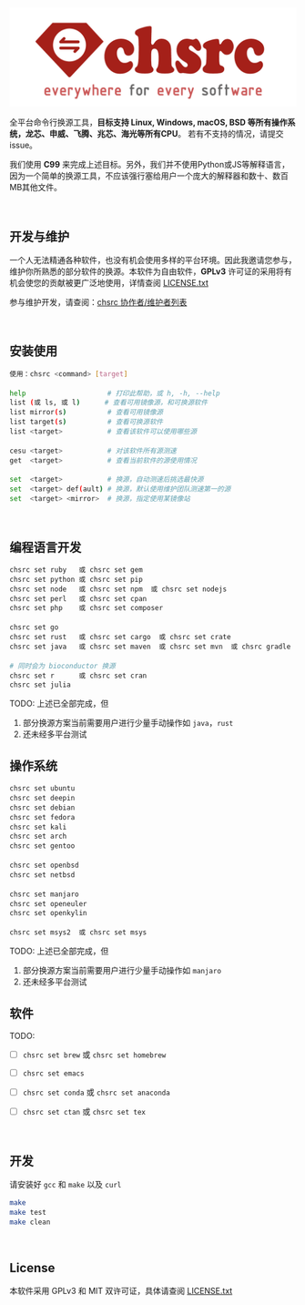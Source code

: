 <div align="center">
  <img alt="chsrc logo" src="chsrc.png"/>
</div>

全平台命令行换源工具，**目标支持 Linux, Windows, macOS, BSD 等所有操作系统，龙芯、申威、飞腾、兆芯、海光等所有CPU**。 若有不支持的情况，请提交issue。

我们使用 **C99** 来完成上述目标。另外，我们并不使用Python或JS等解释语言，因为一个简单的换源工具，不应该强行塞给用户一个庞大的解释器和数十、数百MB其他文件。

<br>

## 开发与维护

一个人无法精通各种软件，也没有机会使用多样的平台环境。因此我邀请您参与，维护你所熟悉的部分软件的换源。本软件为自由软件，**GPLv3** 许可证的采用将有机会使您的贡献被更广泛地使用，详情查阅 [LICENSE.txt](./LICENSE.txt)

参与维护开发，请查阅：[chsrc 协作者/维护者列表](https://gitee.com/RubyMetric/chsrc/issues/I7YI8E)

<br>

## 安装使用

```bash
使用：chsrc <command> [target]

help                    # 打印此帮助，或 h, -h, --help
list (或 ls, 或 l)      # 查看可用镜像源，和可换源软件
list mirror(s)          # 查看可用镜像源
list target(s)          # 查看可换源软件
list <target>           # 查看该软件可以使用哪些源

cesu <target>           # 对该软件所有源测速
get  <target>           # 查看当前软件的源使用情况

set  <target>           # 换源，自动测速后挑选最快源
set  <target> def(ault) # 换源，默认使用维护团队测速第一的源
set  <target> <mirror>  # 换源，指定使用某镜像站
```

<br>

## 编程语言开发

```bash
chsrc set ruby   或 chsrc set gem
chsrc set python 或 chsrc set pip
chsrc set node   或 chsrc set npm  或 chsrc set nodejs
chsrc set perl   或 chsrc set cpan
chsrc set php    或 chsrc set composer

chsrc set go
chsrc set rust   或 chsrc set cargo  或 chsrc set crate
chsrc set java   或 chsrc set maven  或 chsrc set mvn  或 chsrc gradle

# 同时会为 bioconductor 换源
chsrc set r      或 chsrc set cran
chsrc set julia
```

TODO: 上述已全部完成，但

1. 部分换源方案当前需要用户进行少量手动操作如 `java`，`rust`
2. 还未经多平台测试

## 操作系统

```bash
chsrc set ubuntu
chsrc set deepin
chsrc set debian
chsrc set fedora
chsrc set kali
chsrc set arch
chsrc set gentoo

chsrc set openbsd
chsrc set netbsd

chsrc set manjaro
chsrc set openeuler
chsrc set openkylin

chsrc set msys2  或 chsrc set msys
```

TODO: 上述已全部完成，但

1. 部分换源方案当前需要用户进行少量手动操作如 `manjaro`
2. 还未经多平台测试



## 软件

TODO:
- [ ] `chsrc set brew`  或 `chsrc set homebrew`
- [ ] `chsrc set emacs`
- [ ] `chsrc set conda` 或 `chsrc set anaconda`
- [ ] `chsrc set ctan`  或 `chsrc set tex`


<br>

## 开发

请安装好 `gcc` 和 `make` 以及 `curl`

```bash
make
make test
make clean
```

<br>

## License

本软件采用 GPLv3 和 MIT 双许可证，具体请查阅 [LICENSE.txt](./LICENSE.txt)
